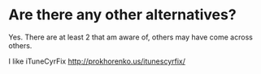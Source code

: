 # Are there any other alternatives? #

Yes. There are at least 2 that am aware of, others may have come across others.

I like iTuneCyrFix http://prokhorenko.us/itunescyrfix/